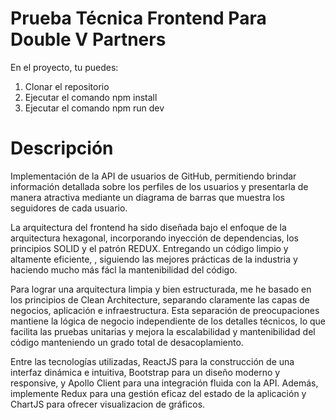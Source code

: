 
# Prueba Técnica Frontend Para Double V Partners
En el proyecto, tu puedes: 

1. Clonar el repositorio   
2. Ejecutar el comando npm install
3. Ejecutar el comando npm run dev

# Descripción
Implementación de la API de usuarios de GitHub, permitiendo brindar información detallada sobre los perfiles de los usuarios y presentarla de manera atractiva mediante un diagrama de barras que muestra los seguidores de cada usuario.

La arquitectura del frontend ha sido diseñada bajo el enfoque de la arquitectura hexagonal, incorporando inyección de dependencias, los principios SOLID y el patrón REDUX. 
Entregando un código limpio y altamente eficiente, , siguiendo las mejores prácticas de la industria y haciendo mucho más fácl la mantenibilidad del código.

Para lograr una arquitectura limpia y bien estructurada, me he basado en los principios de Clean Architecture, separando claramente las capas de negocios, aplicación e infraestructura. Esta separación de preocupaciones mantiene la lógica de negocio independiente de los detalles técnicos, lo que facilita las pruebas unitarias y mejora la escalabilidad y mantenibilidad del código manteniendo un grado total de desacoplamiento.

Entre las tecnologías utilizadas, ReactJS para la construcción de una interfaz dinámica e intuitiva, Bootstrap para un diseño moderno y responsive, y Apollo Client para una integración fluida con la API. 
Además, implemente Redux para una gestión eficaz del estado de la aplicación y ChartJS para ofrecer visualizacion de gráficos.
